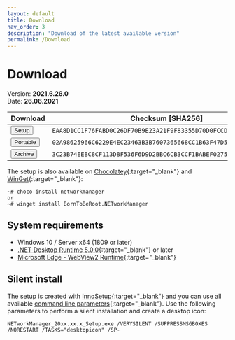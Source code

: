 ```yaml
---
layout: default
title: Download
nav_order: 3
description: "Download of the latest available version"
permalink: /Download
---
```


# Download

Version: **2021.6.26.0** <br>
Date: **26.06.2021**

| Download | Checksum [SHA256] |
|---|---|
| <a href='https://github.com/BornToBeRoot/NETworkManager/releases/download/2021.6.26.0/NETworkManager_2021.6.26.0_Setup.exe' target='_blank'><button type="button" name="button" class="btn">Setup</button></a> | `EAA8D1CC1F76FABD0C26DF70B9E23A21F9F83355D70D0FCCD43E5677A1AE7EAE` |
| <a href='https://github.com/BornToBeRoot/NETworkManager/releases/download/2021.6.26.0/NETworkManager_2021.6.26.0_Portable.zip' target='_blank'><button type="button" name="button" class="btn">Portable</button></a> | `02A98625966C6229E4EC23463B3B7607365668CC1B63F47D563C26FF764710CE` |
| <a href='https://github.com/BornToBeRoot/NETworkManager/releases/download/2021.6.26.0/NETworkManager_2021.6.26.0_Archiv.zip' target='_blank'><button type="button" name="button" class="btn">Archive</button></a> | `3C23B74EEBC8CF113D8F536F6D9D2BBC6CB3CCF1BABEF0275B9101D84A45ADDB` |


The setup is also available on [Chocolatey](https://chocolatey.org/packages/NETworkManager){:target="_blank"} and [WinGet](https://github.com/microsoft/winget-pkgs/tree/master/manifests/b/BornToBeRoot/NETworkManager/){:target="_blank"}:

```
~# choco install networkmanager
or
~# winget install BornToBeRoot.NETworkManager
```

## System requirements
- Windows 10 / Server x64 (1809 or later)
- [.NET Desktop Runtime 5.0.0](https://dotnet.microsoft.com/download/dotnet/5.0){:target="_blank"} or later
- [Microsoft Edge - WebView2 Runtime](https://developer.microsoft.com/en-us/microsoft-edge/webview2/){:target="_blank"}

## Silent install
The setup is created with [InnoSetup](https://jrsoftware.org/isinfo.php){:target="_blank"} and you can use all available [command line parameters](https://jrsoftware.org/ishelp/index.php?topic=setupcmdline){:target="_blank"}. Use the following parameters to perform a silent installation and create a desktop icon:

```
NETworkManager_20xx.xx.x_Setup.exe /VERYSILENT /SUPPRESSMSGBOXES /NORESTART /TASKS="desktopicon" /SP-
```
